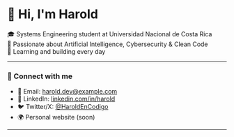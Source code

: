 # 👋 Hi, I'm Harold

🎓 Systems Engineering student at Universidad Nacional de Costa Rica  
🧠 Passionate about Artificial Intelligence, Cybersecurity & Clean Code  
🌱 Learning and building every day

---

### 🔗 Connect with me

- 📧 Email: harold.dev@example.com  
- 💼 LinkedIn: [linkedin.com/in/harold](https://linkedin.com/in/harold)  
- 🐦 Twitter/X: [@HaroldEnCodigo](https://x.com/HaroldEnCodigo)  
- 🌍 Personal website (soon)

---





